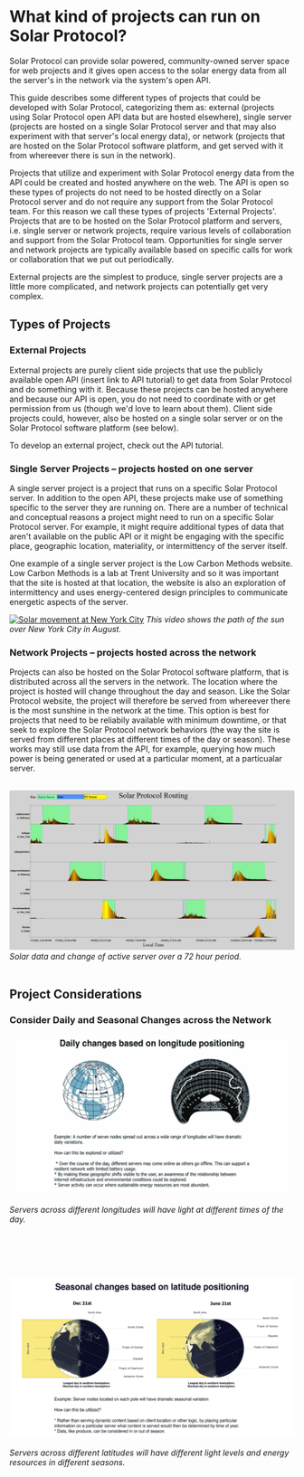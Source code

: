 # What kind of projects can run on Solar Protocol?

Solar Protocol can provide solar powered, community-owned server space for web projects and it gives open access to the solar energy data from all the server's in the network via the system's open API.

This guide describes some different types of projects that could be developed with Solar Protocol, categorizing them as: external (projects using Solar Protocol open API data but are hosted elsewhere), single server (projects are hosted on a single Solar Protocol server and that may also experiment with that server's local energy data), or network (projects that are hosted on the Solar Protocol software platform, and get served with it from whereever there is sun in the network).

Projects that utilize and experiment with Solar Protocol energy data from the API could be created and hosted anywhere on the web. The API is open so these types of projects do not need to be hosted directly on a Solar Protocol server and do not require any support from the Solar Protocol team. For this reason we call these types of projects 'External Projects'. Projects that are to be hosted on the Solar Protocol platform and servers, i.e. single server or network projects, require various levels of collaboration and support from the Solar Protocol team.  Opportunities for single server and network projects are typically available based on specific calls for work or collaboration that we put out periodically.

External projects are the simplest to produce, single server projects are a little more complicated, and network projects can potentially get very complex.

## Types of Projects

### External Projects

External projects are purely client side projects that use the publicly available open API (insert link to API tutorial) to get data from Solar Protocol and do something with it. Because these projects can be hosted anywhere and because our API is open, you do not need to coordinate with or get permission from us (though we'd love to learn about them). Client side projects could, however, also be hosted on a single solar server or on the Solar Protocol software platform (see below).

To develop an external project, check out the API tutorial.

### Single Server Projects – projects hosted on one server

A single server project is a project that runs on a specific Solar Protocol server. In addition to the open API, these projects make use of something specific to the server they are running on. There are a number of technical and conceptual reasons a project might need to run on a specific Solar Protocol server. For example, it might require additional types of data that aren't available on the public API or it might be engaging with the specific place, geographic location, materiality, or intermittency of the server itself.

One example of a single server project is the Low Carbon Methods website. Low Carbon Methods is a lab at Trent University and so it was important that the site is hosted at that location, the website is also an exploration of intermittency and uses energy-centered design principles to communicate energetic aspects of the server.

[![Solar movement at New York City](https://i.vimeocdn.com/video/1543930243-ed3f3f13cfd735a69109f268950b902ab83c2bf49a83ecc6eda329b3e8518279-d)](https://player.vimeo.com/video/769130258)
*This video shows the path of the sun over New York City in August.*

### Network Projects – projects hosted across the network

Projects can also be hosted on the Solar Protocol software platform, that is distributed across all the servers in the network. The location where the project is hosted will change throughout the day and season. Like the Solar Protocol website, the project will therefore be served from whereever there is the most sunshine in the network at the time. This option is best for projects that need to be reliabily available with minimum downtime, or that seek to explore the Solar Protocol network behaviors (the way the site is served from different places at different times of the day or season). These works may still use data from the API, for example, querying how much power is being generated or used at a particular moment, at a particualar server.
<br/><br/>

![Image of solar data from each server](images/poe-graph-green.png)
*Solar data and change of active server over a 72 hour period.*
<br/><br/>

## Project Considerations

### Consider Daily and Seasonal Changes across the Network

<kbd>
  <img src="images/daily-longitude-positioning.png" alt="Image of solar daily change of longitude">
</kbd>

*Servers across different longitudes will have light at different times of the day.*

<br/><br/><br/><br/>

<kbd>
  <img src="images/seasonal-latitude-positioning.png" alt="Image of solar data from each server">
</kbd>

*Servers across different latitudes will have different light levels and energy resources in different seasons.*